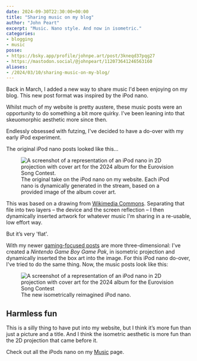 ```yaml
---
date: 2024-09-30T22:30:00+00:00
title: "Sharing music on my blog"
author: "John Peart"
excerpt: "Music. Nano style. And now in isometric."
categories:
- blogging
- music
posse:
- https://bsky.app/profile/johnpe.art/post/3kneqd37pqg27
- https://mastodon.social/@johnpeart/112073641246563160
aliases: 
- /2024/03/10/sharing-music-on-my-blog/
---
```


Back in March, I added a new way to share music I'd been enjoying on my blog. This new post format was inspired by the iPod nano.

Whilst much of my website is pretty austere, these music posts were an opportunity to do something a bit more quirky. I've been leaning into that skeuomorphic aesthetic more since then.

Endlessly obsessed with futzing, I've decided to have a do-over with my early iPod experiment.

The original iPod nano posts looked like this...

<figure>
	<img src="/assets/images/posts/2024-09-30-ipod-old.png" alt="A screenshot of a representation of an iPod nano in 2D projection with cover art for the 2024 album for the Eurovision Song Contest.">
	<figcaption>
	The original take on the iPod nano on my website. Each iPod nano is dynamically generated in the stream, based on a provided image of the album cover art.
	</figcaption>
</figure>

This was based on a drawing from [Wikimedia Commons](https://commons.wikimedia.org/wiki/File:6G_IPod_Nano.svg). Separating that file into two layers – the device and the screen reflection – I then dynamically inserted artwork for whatever music I'm sharing in a re-usable, low effort way.

But it’s very 'flat'. 

With my newer [gaming-focused posts](/games) are more three-dimensional: I've created a *Nintendo Game Boy Game Pak*, in isometric projection and dynamically inserted the box art into the image. For this iPod nano do-over, I've tried to do the same thing. Now, the music posts look like this:

<figure>
	<img src="/assets/images/posts/2024-09-30-ipod-new.png" alt="A screenshot of a representation of an iPod nano in 2D projection with cover art for the 2024 album for the Eurovision Song Contest">
	<figcaption>
	The new isometrically reimagined iPod nano.
	</figcaption>
</figure>

## Harmless fun

This is a silly thing to have put into my website, but I think it’s more fun than just a picture and a title. And I think the isometric aesthetic is more fun than the 2D projection that came before it.

Check out all the iPods nano on my [Music](/music) page.